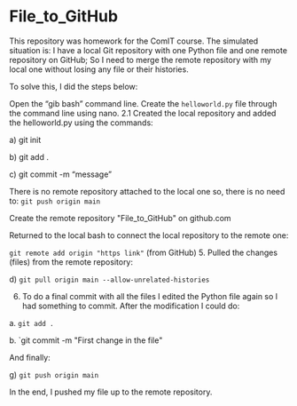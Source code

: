 # File_to_GitHub

This repository was homework for the ComIT course. The simulated situation is: I have a local Git repository with one Python file and one remote repository on GitHub; So I need to merge the remote repository with my local one without losing any file or their histories.

To solve this, I did the steps below:

Open the “gib bash” command line.
Create the `helloworld.py` file through the command line using nano.
2.1 Created the local repository and added the helloworld.py using the commands:

a) git init

b) git add .

c) git commit -m “message”

There is no remote repository attached to the local one so, there is no need to: `git push origin main`

Create the remote repository "File_to_GitHub" on github.com
 

Returned to the local bash to connect the local repository to the remote one:

`git remote add origin "https link"` (from GitHub)
5. Pulled the changes (files) from the remote repository:

d) `git pull origin main --allow-unrelated-histories`

6. To do a final commit with all the files I edited the Python file again so I had something to commit. After the modification I could do:

a. `git add .`

b. `git commit -m "First change in the file"

And finally:

g) `git push origin main`

In the end, I pushed my file up to the remote repository.
